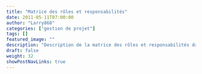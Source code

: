 ```yaml
---
title: "Matrice des rôles et responsabilités"
date: 2011-05-11T07:00:00
author: "Larry868"
categories: ["gestion de projet"]
tags: []
featured_image: ""
description: "Description de la matrice des rôles et responsabilités dans un projet."
draft: false
weight: 32
showPostNavLinks: true
---
```

